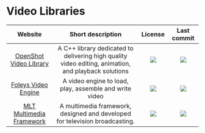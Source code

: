 # Video Libraries
|Website|Short description|License|Last commit|
|:-:|:-:|:-:|:-:|
|[OpenShot Video Library](https://github.com/OpenShot/libopenshot)|A C++ library dedicated to delivering high quality video editing, animation, and playback solutions|![](https://flat.badgen.net/github/license/OpenShot/libopenshot?label=)|![](https://flat.badgen.net/github/last-commit/OpenShot/libopenshot?label=)|
|[Foleys Video Engine](https://github.com/ffAudio/foleys_video_engine)|A video engine to load, play, assemble and write video|![](https://flat.badgen.net/github/license/ffAudio/foleys_video_engine?label=)|![](https://flat.badgen.net/github/last-commit/ffAudio/foleys_video_engine?label=)|
|[MLT Multimedia Framework](https://www.mltframework.org/)|A multimedia framework, designed and developed for television broadcasting.|![](https://flat.badgen.net/github/license/mltframework/mlt?label=)|![](https://flat.badgen.net/github/last-commit/mltframework/mlt?label=)|
